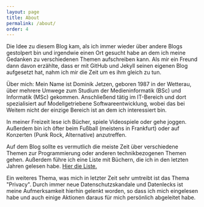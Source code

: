 ```yaml
---
layout: page
title: About
permalink: /about/
order: 4
---
```

Die Idee zu diesem Blog kam, als ich immer wieder über andere Blogs gestolpert bin und irgendwie einen Ort gesucht habe an dem ich meine Gedanken zu verschiedenen Themen aufschreiben kann. Als mir ein Freund dann davon erzählte, dass er mit GitHub und Jekyll seinen eigenen Blog aufgesetzt hat, nahm ich mir die Zeit um es ihm gleich zu tun.

Über mich:
Mein Name ist Dominik Jetzen, geboren 1987 in der Wetterau, über mehrere Umwege zum Studium der Medieninformatik (BSc) und Informatik (MSc) gekommen. Anschließend tätig im IT-Bereich und dort spezialisiert auf Modellgetriebene Softwareentwicklung, wobei das bei Weitem nicht der einzige Bereich ist an dem ich interessiert bin.

In meiner Freizeit lese ich Bücher, spiele Videospiele oder gehe joggen. Außerdem bin ich öfter beim Fußball (meistens in Frankfurt) oder auf Konzerten (Punk Rock, Alternative) anzutreffen.

Auf dem Blog sollte es vermutlich die meiste Zeit über verschiedene Themen zur Programmierung oder anderen technikbezogenen Themen gehen. Außerdem führe ich eine Liste mit Büchern, die ich in den letzten Jahren gelesen habe. <a href="/books"> Hier die Liste. </a>

Ein weiteres Thema, was mich in letzter Zeit sehr umtreibt ist das Thema "Privacy". Durch immer neue Datenschutzskandale und Datenlecks ist meine Aufmerksamkeit hierhin gelenkt worden, so dass ich mich eingelesen habe und auch einige Aktionen daraus für mich persönlich abgeleitet habe. 
